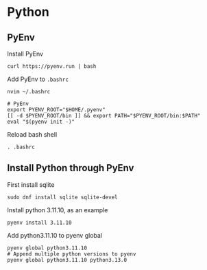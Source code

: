 # Python

## PyEnv
Install PyEnv
```
curl https://pyenv.run | bash
```
Add PyEnv to `.bashrc`
```
nvim ~/.bashrc
```
```
# PyEnv
export PYENV_ROOT="$HOME/.pyenv"
[[ -d $PYENV_ROOT/bin ]] && export PATH="$PYENV_ROOT/bin:$PATH"
eval "$(pyenv init -)"
```
Reload bash shell
```
. .bashrc
```

## Install Python through PyEnv
First install sqlite
```
sudo dnf install sqlite sqlite-devel
```

Install python 3.11.10, as an example
```
pyenv install 3.11.10
```
Add python3.11.10 to pyenv global
```
pyenv global python3.11.10
# Append multiple python versions to pyenv
pyenv global python3.11.10 python3.13.0
```

